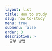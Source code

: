 ```yaml
---
layout: list
title: How to study
slug: how-to-study
menu: true
submenu: false
order: 3
description: >
  공부 방법
---
```

